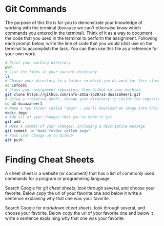 # Git Commands
The purpose of this file is for you to demonstrate your knowledge of working with the terminal (because we can't otherwise know which commands you entered in the terminal). Think of it as a way to document the code that you used in the terminal to perform the assignment. Following each prompt below, write the line of code that you would (did) use on the terminal to accomplish the task. You can then use this file as a reference for your own work.

```bash
# Print your working directory
pwd
# List the files in your current directory
ls
# Change your directory to a folder in which you do work for this class
cd info201
# Clone your assignment repository from GitHub to your machine
git clone https://github.com/info-201a-sp20/a1-duaazaheer1.git
# Using a *relative path*, change your directory to inside the repository you just cloned
cd a1-duaazaheer1
# Make a new folder called "imgs" - you'll download an image into this folder
mkdir imgs
# Add all of your changes that you've made to git
git add .
# Make a commit of your changes, including a descriptive message
git commit -m "made folder called imgs"
# Push your change up to GitHub
git push
```

# Finding Cheat Sheets

A cheet sheet is a website (or document) that has a list of commonly used commands for a program or programming language.

Search Google for *git cheat sheets*, look through several, and choose your favorite. Below copy the url of your favorite one and below it write a sentence explaining why that one was your favorite.



Search Google for *markdown cheat sheets*, look through several, and choose your favorite. Below copy the url of your favorite one and below it write a sentence explaining why that one was your favorite.
